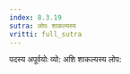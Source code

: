 ```yaml
---
index: 8.3.19
sutra: लोपः शाकल्यस्य
vritti: full_sutra
---
```


पदस्य अपूर्वयोः व्यो: अशि शाकल्यस्य लोप: 